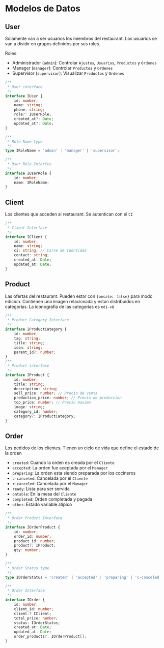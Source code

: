 # Modelos de Datos

## User

Solamente van a ser usuarios los miembros del restaurant. Los usuarios se van a dividir en grupos definidos por sus roles. 

Roles:
- Administrador (`admin`): Controlar `Ajustes`, `Usuarios`, `Productos` y `Ordenes`
- Manager (`manager`): Controlar `Productos` y `Ordenes`
- Supervisor (`supervisor`): Visualizar `Productos` y `Ordenes`


```typescript
/**
 * User interface
 */
interface IUser {
	id: number;
	name: string;
	phone: string;
	role?: IUserRole;
	created_at?: Date;
	updated_at?: Date;
}

/**
 * Role Name type
 */ 
type IRoleName = 'admin' | 'manager' | 'supervisor';

/**
 * User Role Interfce
 */
interface IUserRole {
	id: number;
	name: IRoleName;
} 
```

## Client

Los clientes que acceden al restaurant. Se autentican con el `CI`
```typescript
/**
 * Client Interface
 */
interface IClient {
	id: number;
	name: string;
	ci: string; // Carne de Identidad
	contact: string;
	created_at: Date;
	updated_at: Date;
} 
```

## Product

Las ofertas del restaurant. Pueden estar con `{onsale: false}` para modo edicion. Contienen una imagen relacionada y estan distribuidos en categorias. La iconografia de las categorias es `mdi-v6`

```typescript
/**
 * Product Category Interface
 */
interface IProductCategory {
	id: number;
	tag: string;
	title: string;
	icon: string;
	parent_id?: number;
} 
/**
 * Product interface
 */
interface IProduct {
	id: number;
	title: string;
	description: string;
	sell_price: number; // Precio de venta
	production_price: number; // Precio de produccion
	top_price: number; // Precio maximo
	image: string;
	category_id: number;
	category?: IProductCategory;
} 
```

## Order

Los pedidos de los clientes. Tienen un ciclo de vida que define el estado de la orden

- `created`: Cuando la orden es creada por el `Cliente`
- `accepted`: La orden fue aceptada por el `Manager`
- `preparing`: La orden esta siendo preparada por los cocineros
- `c-canceled`: Cancelada por el `Cliente`
- `r-canceled`: Cancelada por el `Manager`
- `ready`: Lista para ser servida
- `ontable`: En la mesa del `Cliente`
- `completed`: Orden completada y pagada
- `other`: Estado variable atipico


```typescript
/**
 * Order Product Interface
 */ 
interface IOrderProduct {
	id: number;
	order_id: number;
	product_id: number;
	product?: IProduct;
	qty: number;
}

/**
 * Order Status type
 */ 
type IOrderStatus = 'created' | 'accepted' | 'preparing' | 'c-canceled' | 'r-canceled' | 'ready' | 'ontable' | 'completed' | 'other'; 

/**
 * Order Interface
 */ 
interface IOrder {
	id: number;
	client_id: number;
	client:? IClient;
	total_price: number;
	status: IOrderStatus;
	created_at: Date;
	updated_at: Date;
	order_products?: IOrderProduct[];
}
```